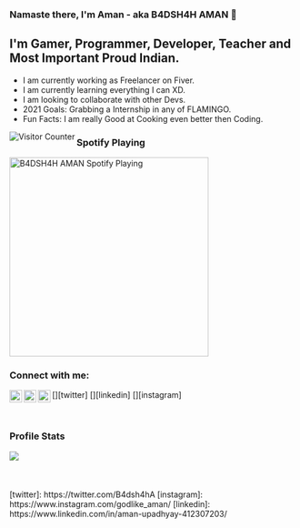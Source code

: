 ### Namaste there, I'm Aman - aka B4DSH4H AMAN 🙏

## I'm Gamer, Programmer, Developer, Teacher and Most Important Proud Indian.

- I am currently working as Freelancer on Fiver.
- I am currently learning everything I can XD.
- I am looking to collaborate with other Devs.
- 2021 Goals: Grabbing a Internship in any of FLAMINGO.
- Fun Facts: I am really Good at Cooking even better then Coding.

<img align="left" alt="Visitor Counter" src="https://visitor-badge.glitch.me/badge?page_id=B4DSH4H-AMAN.B4DSH4H-AMAN" />

### Spotify Playing

[<img src="https://now-playing-codestackr.vercel.app/api/spotify-playing" alt="B4DSH4H AMAN Spotify Playing" width="350" />](https://open.spotify.com/user/b3szfsmmqg2v1jlp6d2yv9602)

### Connect with me:

[<img align="left" alt="codeSTACKr | Twitter" width="22px" src="https://cdn.jsdelivr.net/npm/simple-icons@v3/icons/twitter.svg" />][twitter]
[<img align="left" alt="codeSTACKr | LinkedIn" width="22px" src="https://cdn.jsdelivr.net/npm/simple-icons@v3/icons/linkedin.svg" />][linkedin]
[<img align="left" alt="codeSTACKr | Instagram" width="22px" src="https://cdn.jsdelivr.net/npm/simple-icons@v3/icons/instagram.svg" />][instagram]

<br />

### Profile Stats

<img src ="https://github-readme-stats.vercel.app/api?username=B4DSH4H-AMAN&&show_icons=true&title_color=ffffff&icon_color=bb2acf&text_color=daf7dc&bg_color=151515">

<br />
<br />

<br />
<br />
[twitter]: https://twitter.com/B4dsh4hA
[instagram]: https://www.instagram.com/godlike_aman/
[linkedin]: https://www.linkedin.com/in/aman-upadhyay-412307203/
